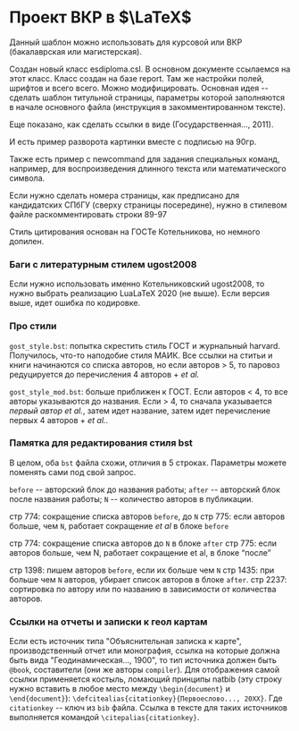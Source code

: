 # Проект ВКР в $\LaTeX$

Данный шаблон можно использовать для курсовой или ВКР (бакалаврская или магистерская). 

Создан новый класс esdiploma.csl. В основном документе ссылаемся на этот класс. 
Класс создан на базе report. Там же настройки полей, шрифтов и всего всего. Можно модифицировать. 
Основная идея -- сделать шаблон титульной страницы, параметры которой заполняются в начале основного файла (инструкция в закомментированном тексте). 

Еще показано, как сделать ссылки в виде (Государственная..., 2011). 

И есть пример разворота картинки вместе с подписью на 90гр.

Также есть пример с newcommand для задания специальных команд, например, для воспроизведения длинного текста или математического символа. 

Если нужно сделать номера страницы, как предписано для кандидатских СПбГУ (сверху страницы посередине), нужно в стилевом файле раскомментировать строки 89-97

Стиль цитирования основан на ГОСТе Котельникова, но немного допилен. 

### Баги с литературным стилем ugost2008

Если нужно использовать именно Котельниковский ugost2008, то нужно выбрать реализацию LuaLaTeX 2020 (не выше). Если версия выше, идет ошибка по кодировке.  

### Про стили

`gost_style.bst`: попытка скрестить стиль ГОСТ и журнальный harvard. Получилось, что-то наподобие стиля МАИК. Все ссылки на ститьи и книги начинаются со списка авторов, но если авторов > 5, то паровоз редуцируется до перечисления 4 авторов + *et al.*

`gost_style_mod.bst`: больше приближен к ГОСТ. Если авторов < 4, то все авторы указываются до названия. Если > 4, то сначала указывается *первый автор et al.*, затем идет название, затем идет перечисление первых 4 авторов + *et al.*. 

### Памятка для редактирования стиля bst

В целом, оба `bst` файла схожи, отличия в 5 строках. Параметры можете поменять сами под свой запрос. 

`before` -- авторский блок до названия работы;
`after` -- авторский блок после названия работы;
`N` -- количество авторов в публикации.

стр 774: сокращение списка авторов `before`, до `N`
стр 775: если авторов больше, чем `N`, работает сокращение *et al* в блоке `before`

стр 774: сокращение списка авторов до `N` в блоке `after`
стр 775: если авторов больше, чем N, работает сокращение et al, в блоке “после”

стр 1398: пишем авторов `before`, если их больше чем `N`
стр 1435: при больше чем `N` авторов, убирает список авторов в блоке `after`.
стр 2237: сортировка по автору или по названию в зависимости от количества авторов.  

### Ссылки на отчеты и записки к геол картам

Если есть источник типа "Объяснительная записка к карте", производственный отчет или монография, ссылка на которые должна быть вида "Геодинамическая..., 1900", то тип источника должен быть `@book`, составители (они же авторы `compiler`). Для отображения самой ссылки применяется костыль, ломающий принципы natbib (эту строку нужно вставить в любое место между `\begin{document}` и `\end{document}`): `\defcitealias{citationkey}{Первоеслово..., 20XX}`. Где `citationkey` -- ключ из `bib` файла. Ссылка в тексте для таких источников выполняется командой `\citepalias{citationkey}`. 
